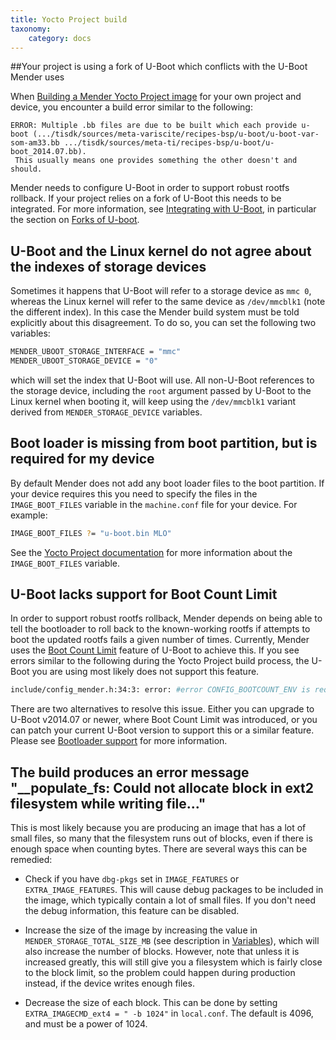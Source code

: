 ```yaml
---
title: Yocto Project build
taxonomy:
    category: docs
---
```


##Your project is using a fork of U-Boot which conflicts with the U-Boot Mender uses

When [Building a Mender Yocto Project image](../../Artifacts/Building-Mender-Yocto-image) for your own project and device, you encounter a build error similar to the following:

```
ERROR: Multiple .bb files are due to be built which each provide u-boot (.../tisdk/sources/meta-variscite/recipes-bsp/u-boot/u-boot-var-som-am33.bb .../tisdk/sources/meta-ti/recipes-bsp/u-boot/u-boot_2014.07.bb).
 This usually means one provides something the other doesn't and should.
```

Mender needs to configure U-Boot in order to support robust rootfs rollback. If your project relies on a fork of U-Boot this needs to be integrated. For more information, see [Integrating with U-Boot](../../Devices/Integrating-with-U-Boot), in particular the section on [Forks of U-boot](../../Devices/Integrating-with-U-Boot#forks-of-u-boot).


## U-Boot and the Linux kernel do not agree about the indexes of storage devices

Sometimes it happens that U-Boot will refer to a storage device as `mmc 0`, whereas the Linux kernel will refer to the same device as `/dev/mmcblk1` (note the different index). In this case the Mender build system must be told explicitly about this disagreement. To do so, you can set the following two variables:

```bash
MENDER_UBOOT_STORAGE_INTERFACE = "mmc"
MENDER_UBOOT_STORAGE_DEVICE = "0"
```

which will set the index that U-Boot will use. All non-U-Boot references to the storage device, including the `root` argument passed by U-Boot to the Linux kernel when booting it, will keep using the `/dev/mmcblk1` variant derived from `MENDER_STORAGE_DEVICE` variables.


## Boot loader is missing from boot partition, but is required for my device

By default Mender does not add any boot loader files to the boot partition. If your device requires this you need to specify the files in the `IMAGE_BOOT_FILES` variable in the `machine.conf` file for your device. For example:

```bash
IMAGE_BOOT_FILES ?= "u-boot.bin MLO"
```

See the [Yocto Project documentation](http://www.yoctoproject.org/docs/latest/mega-manual/mega-manual.html?target=_blank#var-IMAGE_BOOT_FILES) for more information about the `IMAGE_BOOT_FILES` variable.


## U-Boot lacks support for Boot Count Limit

In order to support robust rootfs rollback, Mender depends on being able to tell the bootloader to roll back to the known-working rootfs if attempts to boot the updated rootfs fails a given number of times.
Currently, Mender uses the [Boot Count Limit](http://www.denx.de/wiki/view/DULG/UBootBootCountLimit?target=_blank) feature of U-Boot to achieve this.
If you see errors similar to the following during the Yocto Project build process, the U-Boot you are using most likely does not support this feature.

```bash
include/config_mender.h:34:3: error: #error CONFIG_BOOTCOUNT_ENV is required for Mender to work
```

There are two alternatives to resolve this issue. Either you can upgrade to U-Boot v2014.07 or newer, where Boot Count Limit was introduced, or you can patch your current U-Boot version to support this or a similar feature. Please see [Bootloader support](../../Devices/System-requirements#bootloader-support) for more information.

## The build produces an error message "__populate_fs: Could not allocate block in ext2 filesystem while writing file..."

This is most likely because you are producing an image that has a lot of small files, so many that the filesystem runs out of blocks, even if there is enough space when counting bytes. There are several ways this can be remedied:

* Check if you have `dbg-pkgs` set in `IMAGE_FEATURES` or `EXTRA_IMAGE_FEATURES`. This will cause debug packages to be included in the image, which typically contain a lot of small files. If you don't need the debug information, this feature can be disabled.

* Increase the size of the image by increasing the value in `MENDER_STORAGE_TOTAL_SIZE_MB` (see description in [Variables](../../Artifacts/Variables#mender_storage_total_size_mb)), which will also increase the number of blocks. However, note that unless it is increased greatly, this will still give you a filesystem which is fairly close to the block limit, so the problem could happen during production instead, if the device writes enough files.

* Decrease the size of each block. This can be done by setting `EXTRA_IMAGECMD_ext4 = " -b 1024"` in `local.conf`. The default is 4096, and must be a power of 1024.
